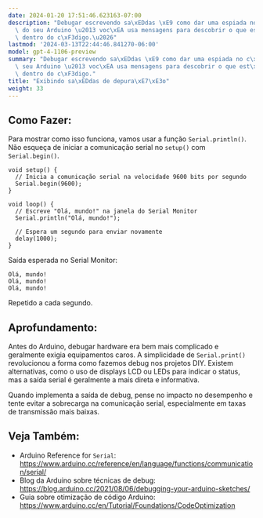 ```yaml
---
date: 2024-01-20 17:51:46.623163-07:00
description: "Debugar escrevendo sa\xEDdas \xE9 como dar uma espiada no c\xE9rebro\
  \ do seu Arduino \u2013 voc\xEA usa mensagens para descobrir o que est\xE1 acontecendo\
  \ dentro do c\xF3digo.\u2026"
lastmod: '2024-03-13T22:44:46.841270-06:00'
model: gpt-4-1106-preview
summary: "Debugar escrevendo sa\xEDdas \xE9 como dar uma espiada no c\xE9rebro do\
  \ seu Arduino \u2013 voc\xEA usa mensagens para descobrir o que est\xE1 acontecendo\
  \ dentro do c\xF3digo."
title: "Exibindo sa\xEDdas de depura\xE7\xE3o"
weight: 33
---
```


## Como Fazer:
Para mostrar como isso funciona, vamos usar a função `Serial.println()`. Não esqueça de iniciar a comunicação serial no `setup()` com `Serial.begin()`.

```arduino
void setup() {
  // Inicia a comunicação serial na velocidade 9600 bits por segundo
  Serial.begin(9600);
}

void loop() {
  // Escreve "Olá, mundo!" na janela do Serial Monitor
  Serial.println("Olá, mundo!");
  
  // Espera um segundo para enviar novamente
  delay(1000);
}
```

Saída esperada no Serial Monitor:
```
Olá, mundo!
Olá, mundo!
Olá, mundo!
```
Repetido a cada segundo.

## Aprofundamento:
Antes do Arduino, debugar hardware era bem mais complicado e geralmente exigia equipamentos caros. A simplicidade de `Serial.print()` revolucionou a forma como fazemos debug nos projetos DIY. Existem alternativas, como o uso de displays LCD ou LEDs para indicar o status, mas a saída serial é geralmente a mais direta e informativa.

Quando implementa a saída de debug, pense no impacto no desempenho e tente evitar a sobrecarga na comunicação serial, especialmente em taxas de transmissão mais baixas.

## Veja Também:
- Arduino Reference for `Serial`: https://www.arduino.cc/reference/en/language/functions/communication/serial/
- Blog da Arduino sobre técnicas de debug: https://blog.arduino.cc/2021/08/06/debugging-your-arduino-sketches/
- Guia sobre otimização de código Arduino: https://www.arduino.cc/en/Tutorial/Foundations/CodeOptimization
